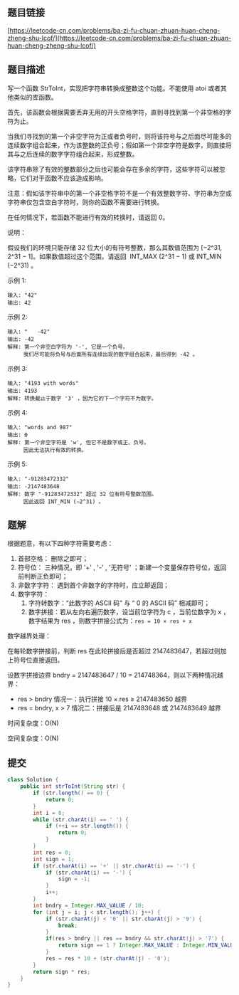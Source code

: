 ## 题目链接

[https://leetcode-cn.com/problems/ba-zi-fu-chuan-zhuan-huan-cheng-zheng-shu-lcof/](https://leetcode-cn.com/problems/ba-zi-fu-chuan-zhuan-huan-cheng-zheng-shu-lcof/)

## 题目描述

写一个函数 StrToInt，实现把字符串转换成整数这个功能。不能使用 atoi 或者其他类似的库函数。

首先，该函数会根据需要丢弃无用的开头空格字符，直到寻找到第一个非空格的字符为止。

当我们寻找到的第一个非空字符为正或者负号时，则将该符号与之后面尽可能多的连续数字组合起来，作为该整数的正负号；假如第一个非空字符是数字，则直接将其与之后连续的数字字符组合起来，形成整数。

该字符串除了有效的整数部分之后也可能会存在多余的字符，这些字符可以被忽略，它们对于函数不应该造成影响。

注意：假如该字符串中的第一个非空格字符不是一个有效整数字符、字符串为空或字符串仅包含空白字符时，则你的函数不需要进行转换。

在任何情况下，若函数不能进行有效的转换时，请返回 0。

说明：

假设我们的环境只能存储 32 位大小的有符号整数，那么其数值范围为 [−2^31,  2^31 − 1]。如果数值超过这个范围，请返回  INT_MAX (2^31 − 1) 或 INT_MIN (−2^31) 。

示例 1:

```
输入: "42"
输出: 42
```

示例 2:

```
输入: "   -42"
输出: -42
解释: 第一个非空白字符为 '-', 它是一个负号。
     我们尽可能将负号与后面所有连续出现的数字组合起来，最后得到 -42 。
```

示例 3:

```
输入: "4193 with words"
输出: 4193
解释: 转换截止于数字 '3' ，因为它的下一个字符不为数字。
```

示例 4:

```
输入: "words and 987"
输出: 0
解释: 第一个非空字符是 'w', 但它不是数字或正、负号。
     因此无法执行有效的转换。
```

示例 5:

```
输入: "-91283472332"
输出: -2147483648
解释: 数字 "-91283472332" 超过 32 位有符号整数范围。 
     因此返回 INT_MIN (−2^31) 。
```

## 题解

根据题意，有以下四种字符需要考虑：

1. 首部空格： 删除之即可；
2. 符号位： 三种情况，即 '+' , '-' , '无符号' ；新建一个变量保存符号位，返回前判断正负即可；
3. 非数字字符： 遇到首个非数字的字符时，应立即返回；
4. 数字字符：
    1. 字符转数字：“此数字的 ASCII 码” 与 “ 0 的 ASCII 码” 相减即可；
    2. 数字拼接：若从左向右遍历数字，设当前位字符为 c ，当前位数字为 x ，数字结果为 res ，则数字拼接公式为：`res = 10 × res + x`

数字越界处理：

在每轮数字拼接前，判断 res 在此轮拼接后是否超过 2147483647，若超过则加上符号位直接返回。

设数字拼接边界 bndry = 2147483647 / 10 = 214748364，则以下两种情况越界：

- res > bndry           情况一：执行拼接 10 × res ≥ 2147483650 越界
- res = bndry, x > 7    情况二：拼接后是 2147483648 或 2147483649 越界

时间复杂度：O(N) 

空间复杂度：O(N) 

## 提交

```java
class Solution {
    public int strToInt(String str) {
        if (str.length() == 0) {
            return 0;
        }
        int i = 0;
        while (str.charAt(i) == ' ') {
            if (++i == str.length()) {
                return 0;
            }
        }
        int res = 0;
        int sign = 1;
        if (str.charAt(i) == '+' || str.charAt(i) == '-') {
            if (str.charAt(i) == '-') {
                sign = -1;
            }
            i++;
        }
        int bndry = Integer.MAX_VALUE / 10;
        for (int j = i; j < str.length(); j++) {
            if (str.charAt(j) < '0' || str.charAt(j) > '9') {
                break;
            }
            if(res > bndry || res == bndry && str.charAt(j) > '7') {
                return sign == 1 ? Integer.MAX_VALUE : Integer.MIN_VALUE;
            }
            res = res * 10 + (str.charAt(j) - '0');
        }
        return sign * res;
    }
}
```